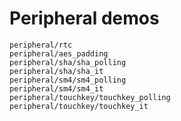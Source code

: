 # Peripheral demos

```{toctree}
peripheral/rtc
peripheral/aes_padding
peripheral/sha/sha_polling
peripheral/sha/sha_it
peripheral/sm4/sm4_polling
peripheral/sm4/sm4_it
peripheral/touchkey/touchkey_polling
peripheral/touchkey/touchkey_it
```
